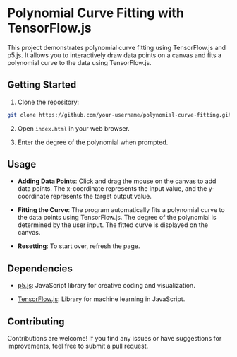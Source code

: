 # Polynomial Curve Fitting with TensorFlow.js

This project demonstrates polynomial curve fitting using TensorFlow.js and p5.js. It allows you to interactively draw data points on a canvas and fits a polynomial curve to the data using TensorFlow.js.

## Getting Started

1. Clone the repository:

```bash
git clone https://github.com/your-username/polynomial-curve-fitting.git
```

2. Open `index.html` in your web browser.

3. Enter the degree of the polynomial when prompted.

## Usage

- **Adding Data Points**: Click and drag the mouse on the canvas to add data points. The x-coordinate represents the input value, and the y-coordinate represents the target output value.

- **Fitting the Curve**: The program automatically fits a polynomial curve to the data points using TensorFlow.js. The degree of the polynomial is determined by the user input. The fitted curve is displayed on the canvas.

- **Resetting**: To start over, refresh the page.

## Dependencies

- [p5.js](https://p5js.org/): JavaScript library for creative coding and visualization.

- [TensorFlow.js](https://www.tensorflow.org/js): Library for machine learning in JavaScript.

## Contributing

Contributions are welcome! If you find any issues or have suggestions for improvements, feel free to submit a pull request.